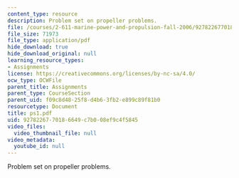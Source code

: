 ```yaml
---
content_type: resource
description: Problem set on propeller problems.
file: /courses/2-611-marine-power-and-propulsion-fall-2006/9278226770186649c7b008ef9c4f5845_ps1.pdf
file_size: 71973
file_type: application/pdf
hide_download: true
hide_download_original: null
learning_resource_types:
- Assignments
license: https://creativecommons.org/licenses/by-nc-sa/4.0/
ocw_type: OCWFile
parent_title: Assignments
parent_type: CourseSection
parent_uid: f09c8d48-25f8-d4b6-3fb2-e899c89f81b0
resourcetype: Document
title: ps1.pdf
uid: 92782267-7018-6649-c7b0-08ef9c4f5845
video_files:
  video_thumbnail_file: null
video_metadata:
  youtube_id: null
---
```

Problem set on propeller problems.